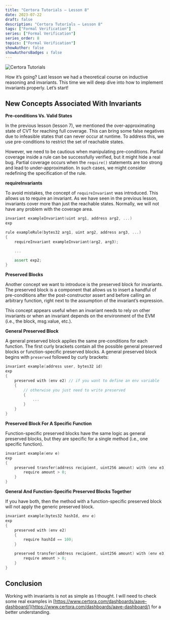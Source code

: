 ```yaml
---
title: "Certora Tutorials — Lesson 8"
date: 2023-07-22
draft: false
description: "Certora Tutorials — Lesson 8"
tags: ["Formal Verification"]
series: ["Formal Verification"]
series_order: 8
topics: ["Formal Verification"]
showAuthor: false
showAuthorsBadges : false
---
```



![Certora Tutorials](https://cdn-images-1.medium.com/freeze/max/800/1*r2vrJ9-U3N3CpAeg467CuQ.jpeg)

How it’s going? Last lesson we had a theoretical course on inductive reasoning and invariants. This time we will deep dive into how to implement invariants properly. Let’s start!

## New Concepts Associated With Invariants

**Pre-conditions Vs. Valid States**

In the previous lesson (lesson 7), we mentioned the over-approximating state of CVT for reaching full coverage. This can bring some false negatives due to infeasible states that can never occur at runtime. To address this, we use pre-conditions to restrict the set of reachable states.

However, we need to be cautious when manipulating pre-conditions. Partial coverage inside a rule can be successfully verified, but it might hide a real bug. Partial coverage occurs when the `require()` statements are too strong and lead to under-approximation. In such cases, we might consider redefining the specification of the rule.

**requireInvariants**

To avoid mistakes, the concept of `requireInvariant` was introduced. This allows us to require an invariant. As we have seen in the previous lesson, invariants cover more than just the reachable states. Normally, we will not have any problem with the coverage area.

```cpp
invariant exampleInvariant(uint arg1, address arg2, ...)
exp

rule exampleRule(bytes32 arg1, uint arg2, address arg3, ...)
{
    requireInvariant exampleInvariant(arg2, arg3);

    ...

    assert exp2;
}
```

**Preserved Blocks**

Another concept we want to introduce is the preserved block for invariants. The preserved block is a component that allows us to insert a handful of pre-conditions after the post-constructor assert and before calling an arbitrary function, right next to the assumption of the invariant’s expression.

This concept appears useful when an invariant needs to rely on other invariants or when an invariant depends on the environment of the EVM (i.e., the block, msg.value, etc.).

**General Preserved Block**

A general preserved block applies the same pre-conditions for each function. The first curly brackets contain all the possible general preserved blocks or function-specific preserved blocks. A general preserved block begins with `preserved` followed by curly brackets:

```cpp
invariant example(address user, bytes32 id)
exp
{
    preserved with (env e2) // if you want to define an env variable
    {
        // otherwise you just need to write preserved
        {
            ...
        }
    }
}
```

**Preserved Block For A Specific Function**

Function-specific preserved blocks have the same logic as general preserved blocks, but they are specific for a single method (i.e., one specific function).

```cpp
invariant example(env e)
exp
{
    preserved transfer(address recipient, uint256 amount) with (env e3) {
        require amount > 0;
    }
}
```

**General And Function-Specific Preserved Blocks Together**

If you have both, then the method with a function-specific preserved block will not apply the generic preserved block.

```cpp
invariant example(bytes32 hashId, env e)
exp
{
    preserved with (env e2)
    {
        require hashId == 100;
    }

    preserved transfer(address recipient, uint256 amount) with (env e3) {
        require amount > 0;
    }
}
```

## Conclusion

Working with invariants is not as simple as I thought. I will need to check some real examples in [https://www.certora.com/dashboards/aave-dashboard/](https://www.certora.com/dashboards/aave-dashboard/) for a better understanding.